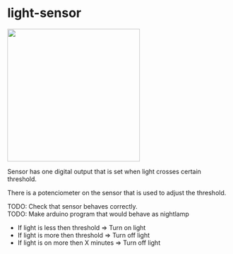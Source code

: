 # light-sensor

<img src="https://user-images.githubusercontent.com/5618092/226268408-9bc47baa-41ed-4b09-9219-8b00686b42b2.png" width="300"/>

Sensor has one digital output that is set when light crosses certain threshold. 

There is a potenciometer on the sensor that is used to adjust the threshold.

TODO: Check that sensor behaves correctly.  
TODO: Make arduino program that would behave as nightlamp
- If light is less then threshold => Turn on light
- If light is more then threshold => Turn off light
- If light is on more then X minutes => Turn off light

